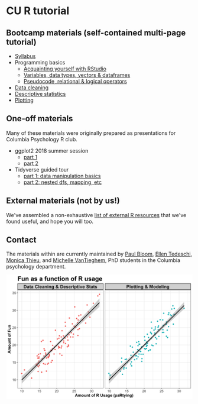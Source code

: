 # CU R tutorial

## Bootcamp materials (self-contained multi-page tutorial)

* [Syllabus](syllabus.html)
* Programming basics
    + [Acquainting yourself with RStudio](1_programming/lessonPart0.html)
    + [Variables, data types, vectors & dataframes](1_programming/lessonPart1.html)
    + [Pseudocode, relational & logical operators](1_programming/lessonPart2.html)
* [Data cleaning](2_dataCleaning/DataCleaning_Code.html)
* [Descriptive statistics](3_descriptives/Descriptives_Code.html)
* [Plotting](4_plotting/1B_ggplot_live_coding_WITHCODE.html)

## One-off materials

Many of these materials were originally prepared as presentations for Columbia Psychology R club.

* ggplot2 2018 summer session
  + [part 1](extraTutorials/ggplotExtra/ggplot_summer2018_part1.html)
  + [part 2](extraTutorials/ggplotExtra/ggplot_summer2018_part2.html)
* Tidyverse guided tour
  + [part 1: data manipulation basics](extraTutorials/tidyverseGuide/tidyguide_1.html)
  + [part 2: nested dfs, mapping, etc](extraTutorials/tidyverseGuide/tidyguide_2.html)

## External materials (not by us!)

We've assembled a non-exhaustive [list of external R resources](extResources/useful_websites.html) that we've found useful, and hope you will too.

## Contact

The materials within are currently maintained by [Paul Bloom](https://github.com/pab2163), [Ellen Tedeschi](https://github.com/etedeschi), [Monica Thieu](https://github.com/monicathieu), and [Michelle VanTieghem](https://github.com/mvantieghem), PhD students in the Columbia psychology department. 


![plotting is fun!](websiteFiles/funplot.png)
